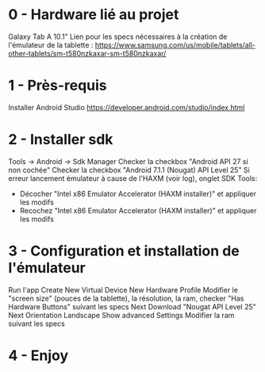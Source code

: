 # 0 - Hardware lié au projet
Galaxy Tab A 10.1"
Lien pour les specs nécessaires à la création de l'émulateur de la tablette :
https://www.samsung.com/us/mobile/tablets/all-other-tablets/sm-t580nzkaxar-sm-t580nzkaxar/

# 1 - Près-requis
Installer Android Studio
https://developer.android.com/studio/index.html

# 2 - Installer sdk
Tools -> Android -> Sdk Manager
Checker la checkbox "Android API 27 si non cochée"
Checker la checkbox "Android 7.1.1 (Nougat) API Level 25"
 Si erreur lancement émulateur à cause de l'HAXM (voir log), onglet SDK Tools:
- Décocher "Intel x86 Emulator Accelerator (HAXM installer)" et appliquer les modifs 
- Recochez "Intel x86 Emulator Accelerator (HAXM installer)" et appliquer les modifs

# 3 - Configuration et installation de l'émulateur
Run l'app
Create New Virtual Device
New Hardware Profile
Modifier le "screen size" (pouces de la tablette), la résolution, la ram, checker "Has Hardware Buttons" suivant les specs
Next
Download "Nougat API Level 25"
Next
Orientation Landscape
Show advanced Settings
Modifier la ram suivant les specs

# 4 - Enjoy
